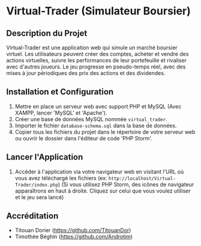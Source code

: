 # Virtual-Trader (Simulateur Boursier)

## Description du Projet

Virtual-Trader est une application web qui simule un marché boursier virtuel. Les utilisateurs peuvent créer des comptes, acheter et vendre des actions virtuelles, suivre les performances de leur portefeuille et rivaliser avec d'autres joueurs. Le jeu progresse en pseudo-temps réel, avec des mises à jour périodiques des prix des actions et des dividendes.

## Installation et Configuration

1.  Mettre en place un serveur web avec support PHP et MySQL (Avec XAMPP, lancer 'MySQL' et 'Apache').
2.  Créer une base de données MySQL nommée `virtual_trader`.
3.  Importer le fichier `database-schema.sql` dans la base de données.
4.  Copier tous les fichiers du projet dans le répertoire de votre serveur web ou ouvrir le dossier dans l'éditeur de code 'PHP Storm'.

## Lancer l'Application

1. Accéder à l'application via votre navigateur web en visitant l'URL où vous avez téléchargé les fichiers (ex: `http://localhost/Virtual-Trader/index.php`)
(Si vous utilisez PHP Storm, des icônes de navigateur apparaîtrons en haut à droite. Cliquez sur celui que vous voulez utiliser et le jeu sera lancé)


## Accréditation

- Titouan Dorier (https://github.com/TitouanDor)
- Timothée Béghin (https://github.com/Androtim)
